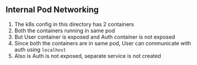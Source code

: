 ## Internal Pod Networking

1. The k8s config in this directory has 2 containers
2. Both the containers running in same pod
3. But User container is exposed and Auth container is not exposed
4. Since both the containers are in same pod, User can communicate with auth using `localhost`
5. Also is Auth is not exposed, separate service is not created

